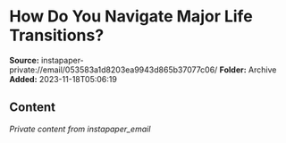 # How Do You Navigate Major Life Transitions?

**Source:** instapaper-private://email/053583a1d8203ea9943d865b37077c06/
**Folder:** Archive
**Added:** 2023-11-18T05:06:19




## Content
*Private content from instapaper_email*
